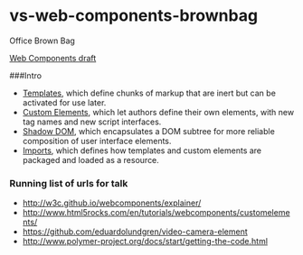 vs-web-components-brownbag
==========================

Office Brown Bag


[Web Components draft](http://w3c.github.io/webcomponents/explainer/)

###Intro
* [Templates](https://github.com/bingeboy/vs-web-components-brownbag/blob/master/templates.md), which define chunks of markup that are inert but can be activated for use later.
* [Custom Elements](https://github.com/bingeboy/vs-web-components-brownbag/blob/master/custom-element.md), which let authors define their own elements, with new tag names and new script interfaces.
* [Shadow DOM](https://github.com/bingeboy/vs-web-components-brownbag/blob/master/shadow-dom.md), which encapsulates a DOM subtree for more reliable composition of user interface elements.
* [Imports](https://github.com/bingeboy/vs-web-components-brownbag/blob/master/imports.md), which defines how templates and custom elements are packaged and loaded as a resource.


### Running list of urls for talk
* http://w3c.github.io/webcomponents/explainer/
* http://www.html5rocks.com/en/tutorials/webcomponents/customelements/
* https://github.com/eduardolundgren/video-camera-element
* http://www.polymer-project.org/docs/start/getting-the-code.html

